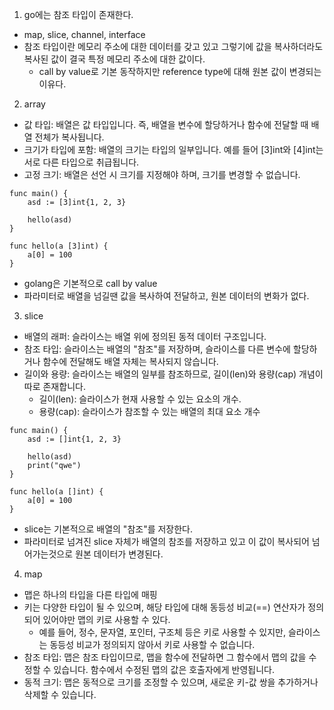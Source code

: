 1. go에는 참조 타입이 존재한다.
- map, slice, channel, interface
- 참조 타입이란 메모리 주소에 대한 데이터를 갖고 있고 그렇기에 값을 복사하더라도 복사된 값이 결국 특정 메모리 주소에 대한 값이다.
  - call by value로 기본 동작하지만 reference type에 대해 원본 값이 변경되는 이유다.


2. array
- 값 타입: 배열은 값 타입입니다. 즉, 배열을 변수에 할당하거나 함수에 전달할 때 배열 전체가 복사됩니다.
- 크기가 타입에 포함: 배열의 크기는 타입의 일부입니다. 예를 들어 [3]int와 [4]int는 서로 다른 타입으로 취급됩니다.
- 고정 크기: 배열은 선언 시 크기를 지정해야 하며, 크기를 변경할 수 없습니다.
```
func main() {
	asd := [3]int{1, 2, 3}

	hello(asd)
}

func hello(a [3]int) {
	a[0] = 100
}
```
- golang은 기본적으로 call by value
- 파라미터로 배열을 넘길땐 값을 복사하여 전달하고, 원본 데이터의 변화가 없다.

3. slice
- 배열의 래퍼: 슬라이스는 배열 위에 정의된 동적 데이터 구조입니다.
- 참조 타입: 슬라이스는 배열의 "참조"를 저장하며, 슬라이스를 다른 변수에 할당하거나 함수에 전달해도 배열 자체는 복사되지 않습니다.
- 길이와 용량: 슬라이스는 배열의 일부를 참조하므로, 길이(len)와 용량(cap) 개념이 따로 존재합니다.
  - 길이(len): 슬라이스가 현재 사용할 수 있는 요소의 개수.
  - 용량(cap): 슬라이스가 참조할 수 있는 배열의 최대 요소 개수

```
func main() {
	asd := []int{1, 2, 3}

	hello(asd)
	print("qwe")
}

func hello(a []int) {
	a[0] = 100
}
```
- slice는 기본적으로 배열의 "참조"를 저장한다.
- 파라미터로 넘겨진 slice 자체가 배열의 참조를 저장하고 있고 이 값이 복사되어 넘어가는것으로 원본 데이터가 변경된다.

4. map
- 맵은 하나의 타입을 다른 타입에 매핑
- 키는 다양한 타입이 될 수 있으며, 해당 타입에 대해 동등성 비교(==) 연산자가 정의되어 있어야만 맵의 키로 사용할 수 있다.
  - 예를 들어, 정수, 문자열, 포인터, 구조체 등은 키로 사용할 수 있지만, 슬라이스는 동등성 비교가 정의되지 않아서 키로 사용할 수 없습니다.
- 참조 타입: 맵은 참조 타입이므로, 맵을 함수에 전달하면 그 함수에서 맵의 값을 수정할 수 있습니다. 함수에서 수정된 맵의 값은 호출자에게 반영됩니다.
- 동적 크기: 맵은 동적으로 크기를 조정할 수 있으며, 새로운 키-값 쌍을 추가하거나 삭제할 수 있습니다.


